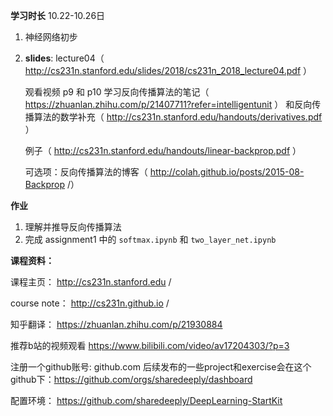 **学习时长**
10.22-10.26日

1. 神经网络初步
2. **slides**: lecture04（ http://cs231n.stanford.edu/slides/2018/cs231n_2018_lecture04.pdf ）

    观看视频 p9 和 p10
    学习反向传播算法的笔记（ https://zhuanlan.zhihu.com/p/21407711?refer=intelligentunit ）
    和反向传播算法的数学补充（ http://cs231n.stanford.edu/handouts/derivatives.pdf ）
    
    例子（ http://cs231n.stanford.edu/handouts/linear-backprop.pdf ）
 
    可选项：反向传播算法的博客（ http://colah.github.io/posts/2015-08-Backprop /）

**作业**

1. 理解并推导反向传播算法
2. 完成 assignment1 中的 ``softmax.ipynb`` 和 ``two_layer_net.ipynb``

**课程资料：**

课程主页： http://cs231n.stanford.edu /

course note： http://cs231n.github.io /

知乎翻译： https://zhuanlan.zhihu.com/p/21930884

推荐b站的视频观看  https://www.bilibili.com/video/av17204303/?p=3 

注册一个github账号: github.com
后续发布的一些project和exercise会在这个github下：https://github.com/orgs/sharedeeply/dashboard

配置环境：  https://github.com/sharedeeply/DeepLearning-StartKit